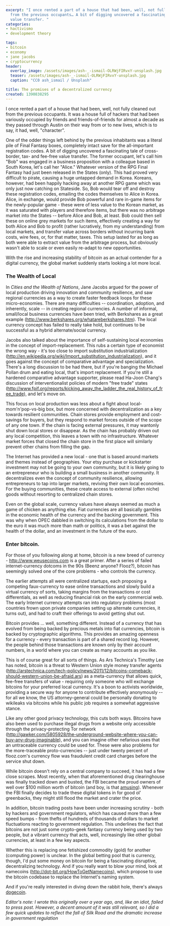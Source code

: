 ```yaml
---
excerpt: "I once rented a part of a house that had been, well, not fully cleaned out
  from the previous occupants… A bit of digging uncovered a fascinating tale of cross-border, tax- and fee-free
  value transfer. "
categories:
- hactivismo
- development theory

tags:
- bitcoin
- economy
- jane jacobs
- cryptocurrency
header:
  overlay_image: /assets/images/ash-_-ismail-OLRWjFIRvxY-unsplash.jpg
  teaser: /assets/images/ash-_-ismail-OLRWjFIRvxY-unsplash.jpg
  caption: "CC0 ash_ismail / Unsplash"

title: The promises of a decentralized currency
created: 1390838295
---
```

I once rented a part of a house that had been, well, not fully cleaned out from the previous occupants.  It was a house full of hackers that had been variously occupied by friends and friends-of-friends for almost a decade as they passed through Austin on their way from or to new lives, which is to say, it had, well, "character".

One of the odder things left behind by the previous inhabitants was a literal pile of Final Fantasy boxes, completely intact save for the all-important registration codes.  A bit of digging uncovered a fascinating tale of cross-border, tax- and fee-free value transfer.  The former occupant, let's call him "Bob" was engaged in a business proposition with a colleague based in South Korea, let's call her "Alice."  Whatever version of the RPG Final Fantasy had just been released in the States (only).  This had proved very difficult to pirate, causing a huge untapped demand in Korea.  Koreans, however, had been happily hacking away at another RPG game which was only just now catching on Stateside.  So, Bob would tear off and destroy these registration codes, emailing the codes themselves to Alice in Korea.  Alice, in exchange, would provide Bob powerful and rare in-game items for the newly-popular game - these were of less value to the Korean market, as it was saturated with players and therefore items, but there was no arbitrage market into the States -- before Alice and Bob, at least.  Bob could then sell these on online grey markets for such items, effectively creating a way for both Alice and Bob to profit (rather lucratively, from my understanding) from local markets, and transfer value across borders without incurring bank costs, wire fees, or, for that matter, taxes.  This setup lasted for as long as both were able to extract value from the arbitrage process, but obviously wasn't able to scale or even easily re-adapt to new opportunities.

With the rise and increasing stability of bitcoin as an actual contender for a digital currency, the global market suddenly starts looking a lot more local.
<!--break-->
<h3>The Wealth of Local</h3>

In <em>Cities and the Wealth of Nations</em>, Jane Jacobs argued for the power of local production driving innovation and community resilience, and saw regional currencies as a way to create faster feedback loops for these micro-economies.  There are many difficulties -- coordination, adoption, and inherently, scale -- in creating regional currencies.  A number of informal, small/local business currencies have been tried, with Berkshares as a great example (http://www.berkshares.org/whatareberkshares.htm). The local currency concept has failed to really take hold, but continues to be successful as a hybrid alternate/social currency.

Jacobs also talked about the importance of self-sustaining local economies in the concept of import-replacement.  This rubs a certain type of economist the wrong way - it's too close to import substitution industrialization (http://en.wikipedia.org/wiki/Import_substitution_industrialization), and it goes against the concept of comparative advantage and specialization.  There's a long discussion to be had there, but if you're banging the Michael Pollan drum and eating local, that's import replacement.  If you're still a hardened comparative advantage supporter, please read Ha-Joon Chang's discussion of interventionalist policies of modern "free trade" states (http://www.fpif.org/reports/kicking_away_the_ladder_the_real_history_of_free_trade), and let's move on.

This focus on local production was less about a fight about local-mom'n'pop-vs-big box, but more concerned with decentralization as a key towards resilient communities.  Chain stores provide employment and cost-savings for buyers, but they respond to market forces outside of the scope of any one town.  If the chain is facing external pressures, it may wantonly shut down local stores or disappear.  As the chain has probably driven out any local competition, this leaves a town with no infrastructure.  Whatever market forces that closed the chain store in the first place will similarly prevent other chains from filling the gap.

The Internet has provided a new local - one that is based around markets and themes instead of geographies.  Your etsy purchase or kickstarter investment may not be going to your own community, but it is likely going to an entrepreneur who is building a small business in another community. It decentralizes even the concept of community resilience, allowing entrepreneurs to tap into larger markets, reviving their own local economies.  For the buying communities, these create access to external (often niche) goods without resorting to centralized chain stores.

Even on the global scale, currency values have always seemed as much a game of chicken as anything else.  Fiat currencies are all basically gambles in the economic health of the currency and the backing government.  This was why when OPEC dabbled in switching its calculations from the dollar to the euro it was much more than math or politics, it was a bet against the health of the dollar, and an investment in the future of the euro.

<h3>Enter bitcoin.</h3>

For those of you following along at home, bitcoin is a new breed of currency - http://www.weusecoins.com is a great primer.  After a series of failed internet-currency dotcoms in the 90s (Beenz anyone? Flooz?), bitcoin has seemingly solved one of the core problems - who controls the currency.

The earlier attempts all were centralized startups, each proposing a competing faux-currency to ease online transactions and slowly build a virtual currency of sorts, taking margins from the transactions or cost differentials, as well as reducing financial risk on the early commercial web.  The early Internet currency attempts ran into regulatory problems (most countries frown upon private companies setting up alternate currencies, it turns out), and had to craft their offerings to avoid getting shut out.

Bitcoin provides ... well, something different. Instead of a currency that has evolved from being backed by precious metals into fiat currencies, bitcoin is backed by cryptographic algorithms.  This provides an amazing openness for a currency - every transaction is part of a shared record log.  However, the people behind those transactions are known only by their account numbers, in a world where you can create as many accounts as you like.

This is of course great for all sorts of things.  As Ars Technica's Timothy Lee has noted, bitcoin is a threat to Western Union style money transfer agents (http://arstechnica.com/tech-policy/news/2011/12/bitcoins-comeback-should-western-union-be-afraid.ars) as a meta-currency that allows quick, fee-free transfers of value - requiring only someone who will exchange bitcoins for your preferred local currency.  It's a boon to activists worldwide, providing a secure way for anyone to contribute effectively anonymously -- for all we know, the US attorney-general could be personally donating to wikileaks via bitcoins while his public job requires a somewhat aggressive stance.

Like any other good privacy technology, this cuts both ways.  Bitcoins have also been used to purchase illegal drugs from a website only accessible through the privacy-protecting Tor network (http://gawker.com/5805928/the-underground-website-where-you-can-buy-any-drug-imaginable), and you can imagine other nefarious uses that an untraceable currency could be used for.  These were also problems for the more-traceable proto-currencies -- just under twenty percent of flooz.com's currency flow was fraudulent credit card charges before the service shut down.

While bitcoin doesn't rely on a central company to succeed, it has had a few close scrapes.  Most recently, when that aforementioned drug clearinghouse was finally tracked down and busted, the FBI became the proud owners of well over $100 million worth of bitcoin (and boy, is that <a href="http://www.theverge.com/2013/10/4/4803732/someone-found-the-fbis-bitcoin-wallet-silk-road" target="_blank">amusing</a>).  Whenever the FBI finally decides to trade these digital tokens in for good ol' greenbacks, they might still flood the market and crater the price.

In addition, bitcoin trading posts have been under increasing scrutiny - both by hackers and government regulators, which has caused more than a few speed bumps - from thefts of hundreds of thousands of dollars to market fluctuations reacting to government regulation. This underlines the fact that bitcoins are not just some crypto-geek fantasy currency being used by two people, but a vibrant currency that acts, well, increasingly like other global currencies, at least in a few key aspects.

Whether this is replacing one fetishized commodity (gold) for another (computing power) is unclear.  In the global betting pool that is currency, though, I'd put some money on bitcoin for being a fascinating disruptive, decentralizing technology.  And if you really want to blow your mind, look at namecoins (http://dot-bit.org/HowToGetNamecoins), which propose to use the bitcoin codebase to replace the Internet's naming system.

And if you're really interested in diving down the rabbit hole, there's always <a href="http://dogecoin.com/">dogecoin</a>.

<em>Editor's note: I wrote this originally over a year ago, and, like an idiot, failed to press post.  However, a decent amount of it was still relevant, so I did a few quick updates to reflect the fall of Silk Road and the dramatic increase in government regulation</em>
